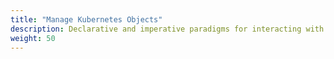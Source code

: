 ```yaml
---
title: "Manage Kubernetes Objects"
description: Declarative and imperative paradigms for interacting with the Kubernetes API.
weight: 50
---
```

